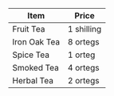 | Item          | Price        |
|---------------|--------------|
| Fruit Tea     | 1 shilling   |
| Iron Oak Tea  | 8 ortegs     |
| Spice Tea     | 1 orteg      |
| Smoked Tea    | 4 ortegs     |
| Herbal Tea    | 2 ortegs     |